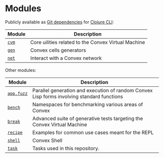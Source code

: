 # Modules

Publicly available as [Git dependencies](https://clojure.org/guides/deps_and_cli#_using_git_libraries) for [Clojure CLI](https://clojure.org/guides/deps_and_cli):

| Module | Description |
|---|---|
| [`cvm`](./cvm) | Core uilities related to the Convex Virtual Machine |
| [`gen`](./gen) | Convex cells generators |
| [`net`](./net) | Interact with a Convex network |

Other modules:

| Module | Description |
|---|---|
| [`app.fuzz`](./app.fuzz) | Parallel generation and execution of random Convex Lisp forms involving standard functions |
| [`bench`](./bench) | Namespaces for benchmarking various areas of Convex |
| [`break`](./break) | Advanced suite of generative tests targeting the Convex Virtual Machine |
| [`recipe`](./recipe) | Examples for common use cases meant for the REPL |
| [`shell`](./shell) | Convex Shell |
| [`task`](./task) | Tasks used in this repository.   |
